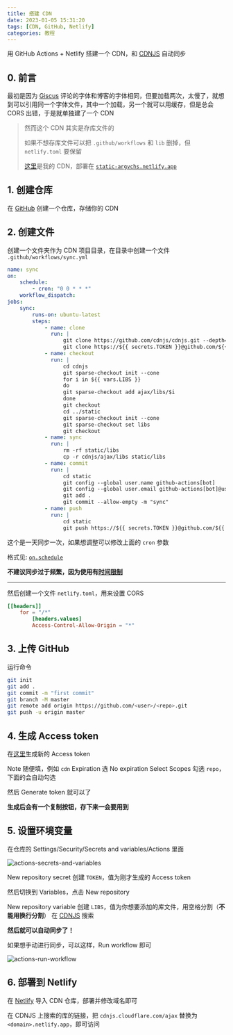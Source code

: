 ```yaml
---
title: 搭建 CDN
date: 2023-01-05 15:31:20
tags: [CDN, GitHub, Netlify]
categories: 教程
---
```


用 GitHub Actions + Netlify 搭建一个 CDN，和 [CDNJS](https://cdnjs.com) 自动同步

<!-- more -->

## 0. 前言

最初是因为 [Giscus](https://giscus-argvchs.netlify.app) 评论的字体和博客的字体相同，但要加载两次，太慢了，就想到可以引用同一个字体文件，其中一个加载，另一个就可以用缓存，但是总会 CORS 出错，于是就单独建了一个 CDN

> 然而这个 CDN 其实是存库文件的
>
> 如果不想存库文件可以把 `.github/workflows` 和 `lib` 删掉，但 `netlify.toml` 要保留
>
> [这里](https://github.com/argvchs/static)是我的 CDN，部署在 [`static-argvchs.netlify.app`](https://static-argvchs.netlify.app)

## 1. 创建仓库

在 [GitHub](https://github.com/new) 创建一个仓库，存储你的 CDN

## 2. 创建文件

创建一个文件夹作为 CDN 项目目录，在目录中创建一个文件 `.github/workflows/sync.yml`

```yaml
name: sync
on:
    schedule:
        - cron: "0 0 * * *"
    workflow_dispatch:
jobs:
    sync:
        runs-on: ubuntu-latest
        steps:
            - name: clone
              run: |
                  git clone https://github.com/cdnjs/cdnjs.git --depth=1 --filter=blob:none --no-checkout
                  git clone https://${{ secrets.TOKEN }}@github.com/${{ github.repository }}.git static --depth=1 --filter=blob:none --no-checkout
            - name: checkout
              run: |
                  cd cdnjs
                  git sparse-checkout init --cone
                  for i in ${{ vars.LIBS }}
                  do
                  git sparse-checkout add ajax/libs/$i
                  done
                  git checkout
                  cd ../static
                  git sparse-checkout init --cone
                  git sparse-checkout set libs
                  git checkout
            - name: sync
              run: |
                  rm -rf static/libs
                  cp -r cdnjs/ajax/libs static/libs
            - name: commit
              run: |
                  cd static
                  git config --global user.name github-actions[bot]
                  git config --global user.email github-actions[bot]@users.noreply.github.com
                  git add .
                  git commit --allow-empty -m "sync"
            - name: push
              run: |
                  cd static
                  git push https://${{ secrets.TOKEN }}@github.com/${{ github.repository }}.git
```

这个是一天同步一次，如果想调整可以修改上面的 `cron` 参数

格式见: [`on.schedule`](https://docs.github.com/zh/actions/using-workflows/workflow-syntax-for-github-actions#onschedule)

**不建议同步过于频繁，因为使用有[时间限制](https://docs.github.com/zh/billing/managing-billing-for-github-actions/about-billing-for-github-actions)**

---

然后创建一个文件 `netlify.toml`，用来设置 CORS

```toml
[[headers]]
    for = "/*"
        [headers.values]
        Access-Control-Allow-Origin = "*"
```

## 3. 上传 GitHub

运行命令

```bash
git init
git add .
git commit -m "first commit"
git branch -M master
git remote add origin https://github.com/<user>/<repo>.git
git push -u origin master
```

## 4. 生成 Access token

在[这里](https://github.com/settings/tokens/new)生成新的 Access token

Note 随便填，例如 `cdn`
Expiration 选 No expiration
Select Scopes 勾选 `repo`，下面的会自动勾选

然后 Generate token 就可以了

**生成后会有一个复制按钮，存下来一会要用到**

## 5. 设置环境变量

在仓库的 Settings/Security/Secrets and variables/Actions 里面

![actions-secrets-and-variables](https://static-argvchs.netlify.app/images/actions-secrets-and-variables.png)

New repository secret 创建 `TOKEN`，值为刚才生成的 Access token

然后切换到 Variables，点击 New repository

New repository variable 创建 `LIBS`，值为你想要添加的库文件，用空格分割（**不能用换行分割**）
在 [CDNJS](https://cdnjs.com) 搜索

**然后就可以自动同步了！**

如果想手动进行同步，可以这样，Run workflow 即可

![actions-run-workflow](https://static-argvchs.netlify.app/images/actions-run-workflow.png)

## 6. 部署到 Netlify

在 [Netlify](https://www.netlify.com) 导入 CDN 仓库，部署并修改域名即可

在 CDNJS 上搜索的库的链接，把 `cdnjs.cloudflare.com/ajax` 替换为 `<domain>.netlify.app`，即可访问
